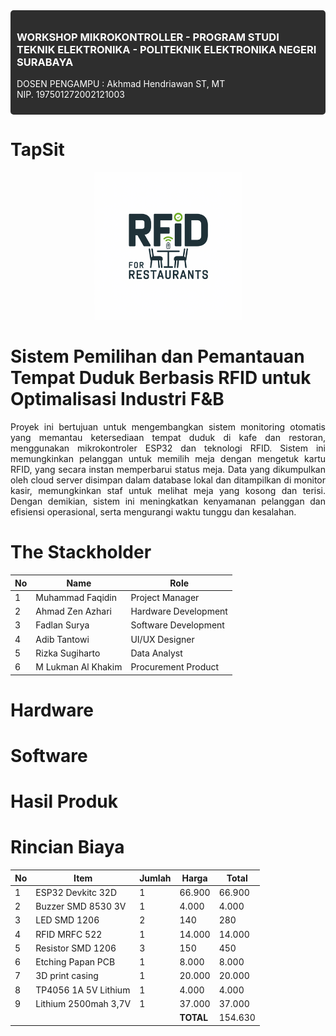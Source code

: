<div style="background-color: #2e2e2e; padding: 10px; border-radius: 5px; color: white;">
  <h3>WORKSHOP MIKROKONTROLLER - PROGRAM STUDI TEKNIK ELEKTRONIKA - POLITEKNIK ELEKTRONIKA NEGERI SURABAYA</h3>
  <p>DOSEN PENGAMPU : Akhmad Hendriawan ST, MT <br/> NIP. 197501272002121003</p>
</div>


# TapSit
<div align="center">
  <img src="assets/TS1.png" alt="LOGO" />
</div>

# Sistem Pemilihan dan Pemantauan Tempat Duduk Berbasis RFID untuk Optimalisasi Industri F&B
<div align="justify">

Proyek ini bertujuan untuk mengembangkan sistem monitoring otomatis yang memantau ketersediaan tempat duduk di kafe dan restoran, menggunakan mikrokontroler ESP32 dan teknologi RFID. Sistem ini memungkinkan pelanggan untuk memilih meja dengan mengetuk kartu RFID, yang secara instan memperbarui status meja. Data yang dikumpulkan oleh cloud server disimpan dalam database lokal dan ditampilkan di monitor kasir, memungkinkan staf untuk melihat meja yang kosong dan terisi. Dengan demikian, sistem ini meningkatkan kenyamanan pelanggan dan efisiensi operasional, serta mengurangi waktu tunggu dan kesalahan.

</div>


# The Stackholder
| No | Name               | Role                             |
|----|--------------------|----------------------------------|
| 1  | Muhammad Faqidin    | Project Manager                 |
| 2  | Ahmad Zen Azhari    | Hardware Development            |
| 3  | Fadlan Surya        | Software Development            |
| 4  | Adib Tantowi        | UI/UX Designer                  |
| 5  | Rizka Sugiharto     | Data Analyst                    |
| 6  | M Lukman Al Khakim  | Procurement Product             |

# Hardware
# Software
# Hasil Produk
# Rincian Biaya
| No  | Item              | Jumlah | Harga  | Total   |
|-----|-------------------|--------|--------|---------|
| 1   | ESP32 Devkitc 32D   | 1      | 66.900 | 66.900 |
| 2   | Buzzer SMD 8530 3V  | 1      | 4.000  | 4.000  |
| 3   | LED SMD 1206        | 2      | 140    | 280     |
| 4   | RFID MRFC 522       | 1      | 14.000 | 14.000  |
| 5   | Resistor SMD 1206   | 3      | 150    | 450     |
| 6   | Etching Papan PCB   | 1      | 8.000  | 8.000   |
| 7   | 3D print casing     | 1      | 20.000 | 20.000  |
| 8   | TP4056 1A 5V Lithium| 1      | 4.000  | 4.000   |
| 9   | Lithium 2500mah 3,7V| 1      | 37.000 |37.000   |
|     |                     |        |**TOTAL**| 154.630|

